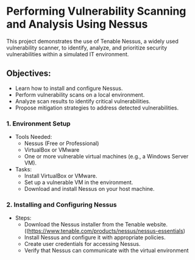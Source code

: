 # Performing Vulnerability Scanning and Analysis Using Nessus
This project demonstrates the use of Tenable Nessus, a widely used vulnerability scanner, to identify, analyze, and prioritize security vulnerabilities within a simulated IT environment.

## Objectives:
- Learn how to install and configure Nessus.
- Perform vulnerability scans on a local environment.
- Analyze scan results to identify critical vulnerabilities.
- Propose mitigation strategies to address detected vulnerabilities.


### 1. Environment Setup
- Tools Needed:
  - Nessus (Free or Professional)
  - VirtualBox or VMware
  - One or more vulnerable virtual machines (e.g., a Windows Server VM).
- Tasks:
  - Install VirtualBox or VMware.
  - Set up a vulnerable VM in the environment.
  - Download and install Nessus on your host machine.
 
### 2. Installing and Configuring Nessus
- Steps:
  - Download the Nessus installer from the Tenable website. ((https://www.tenable.com/products/nessus/nessus-essentials)
  - Install Nessus and configure it with appropriate policies.
  - Create user credentials for accessing Nessus.
  - Verify that Nessus can communicate with the virtual environment
